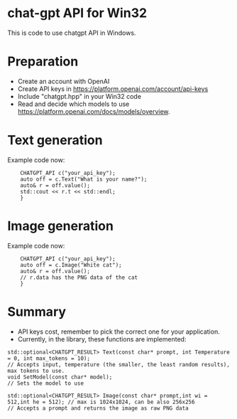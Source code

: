 # chat-gpt API for Win32

This is code to use chatgpt API in Windows.

# Preparation

* Create an account with OpenAI
* Create API keys in https://platform.openai.com/account/api-keys
* Include "chatgpt.hpp" in your Win32 code
* Read and decide which models to use https://platform.openai.com/docs/models/overview. 

# Text generation

Example code now:
```
    CHATGPT_API c("your_api_key");
    auto off = c.Text("What is your name?");
    auto& r = off.value();
    std::cout << r.t << std::endl;
    }
```

# Image generation

Example code now:
```
    CHATGPT_API c("your_api_key");
    auto off = c.Image("White cat");
    auto& r = off.value();
    // r.data has the PNG data of the cat
    }
```

# Summary 

* API keys cost, remember to pick the correct one for your application.
* Currently, in the library, these functions are implemented:

```
std::optional<CHATGPT_RESULT> Text(const char* prompt, int Temperature = 0, int max_tokens = 10);
// Accepts input, temperature (the smaller, the least random results), max tokens to use.
void SetModel(const char* model);
// Sets the model to use

std::optional<CHATGPT_RESULT> Image(const char* prompt,int wi = 512,int he = 512); // max is 1024x1024, can be also 256x256
// Accepts a prompt and returns the image as raw PNG data
```



